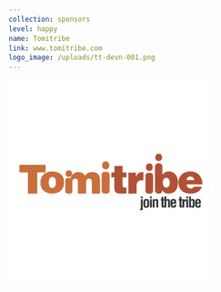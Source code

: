 ```yaml
---
collection: sponsors
level: happy
name: Tomitribe
link: www.tomitribe.com
logo_image: /uploads/tt-devn-001.png
---
```



![](/uploads/versions/tt-devn-001---x----360-360x---.png)